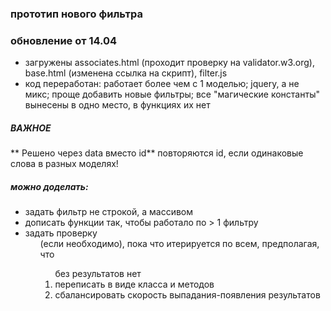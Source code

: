 ### прототип нового фильтра
### обновление от 14.04
- загружены associates.html (проходит проверку на validator.w3.org), base.html (изменена ссылка на скрипт), filter.js
- код переработан: работает более чем с 1 моделью; jquery, а не микс; проще добавить новые фильтры; все "магические константы" вынесены в одно место, в функциях их нет

##### ВАЖНОЕ
** Решено через data вместо id** повторяются id, если одинаковые слова в разных моделях!  

##### можно доделать:
- задать фильтр не строкой, а массивом
- дописать функции так, чтобы работало по > 1 фильтру
- задать проверку <ol> (если необходимо), пока что итерируется по всем, предполагая, что <ol> без результатов нет
- переписать в виде класса и методов
- сбалансировать скорость выпадания-появления результатов
